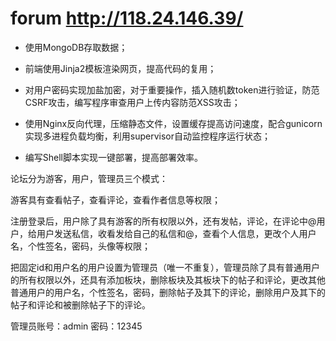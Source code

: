 # forum  http://118.24.146.39/

- 使用MongoDB存取数据；

- 前端使用Jinja2模板渲染网页，提高代码的复用；

- 对用户密码实现加盐加密，对于重要操作，插入随机数token进行验证，防范CSRF攻击，编写程序审查用户上传内容防范XSS攻击；

- 使用Nginx反向代理，压缩静态文件，设置缓存提高访问速度，配合gunicorn实现多进程负载均衡，利用supervisor自动监控程序运行状态；

- 编写Shell脚本实现一键部署，提高部署效率。

论坛分为游客，用户，管理员三个模式：

游客具有查看帖子，查看评论，查看作者信息等权限；

注册登录后，用户除了具有游客的所有权限以外，还有发帖，评论，在评论中@用户，给用户发送私信，收看发给自己的私信和@，查看个人信息，更改个人用户名，个性签名，密码，头像等权限；

把固定id和用户名的用户设置为管理员（唯一不重复），管理员除了具有普通用户的所有权限以外，还具有添加板块，删除板块及其板块下的帖子和评论，更改其他普通用户的用户名，个性签名，密码，删除帖子及其下的评论，删除用户及其下的帖子和评论和被删除帖子下的评论。

管理员账号：admin 密码：12345